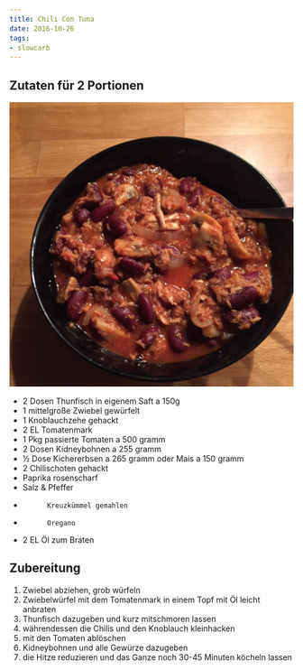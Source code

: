 ```yaml
---
title: Chili Con Tuna
date: 2016-10-26
tags:
- slowcarb
---
```


## Zutaten für 2 Portionen
![](/img/chili-con-tuna.jpg)

- 2 Dosen   Thunfisch in eigenem Saft a 150g
- 1         mittelgroße Zwiebel gewürfelt
- 1         Knoblauchzehe gehackt
- 2 EL      Tomatenmark
- 1 Pkg     passierte Tomaten a 500 gramm
- 2 Dosen   Kidneybohnen a 255 gramm
- ½ Dose    Kichererbsen a 265 gramm oder Mais a 150 gramm
- 2         Chilischoten gehackt
- Paprika rosenscharf
- Salz & Pfeffer
-           Kreuzkümmel gemahlen
-           Oregano
- 2 EL      Öl zum Braten

## Zubereitung
1. Zwiebel abziehen, grob würfeln
1. Zwiebelwürfel mit dem Tomatenmark in einem Topf mit Öl leicht anbraten
1. Thunfisch dazugeben und kurz mitschmoren lassen
1. währendessen die Chilis und den Knoblauch kleinhacken
1. mit den Tomaten ablöschen
1. Kidneybohnen und alle Gewürze dazugeben
1. die Hitze reduzieren und das Ganze noch 30-45 Minuten köcheln lassen
